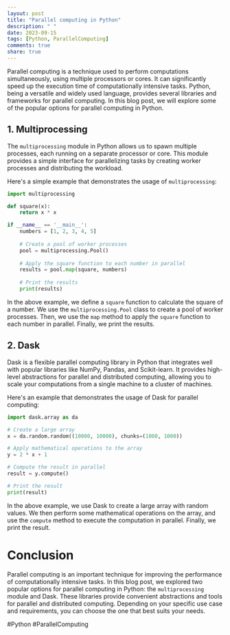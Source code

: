 ```yaml
---
layout: post
title: "Parallel computing in Python"
description: " "
date: 2023-09-15
tags: [Python, ParallelComputing]
comments: true
share: true
---
```


Parallel computing is a technique used to perform computations simultaneously, using multiple processors or cores. It can significantly speed up the execution time of computationally intensive tasks. Python, being a versatile and widely used language, provides several libraries and frameworks for parallel computing. In this blog post, we will explore some of the popular options for parallel computing in Python.

## 1. Multiprocessing

The `multiprocessing` module in Python allows us to spawn multiple processes, each running on a separate processor or core. This module provides a simple interface for parallelizing tasks by creating worker processes and distributing the workload.

Here's a simple example that demonstrates the usage of `multiprocessing`:

```python
import multiprocessing

def square(x):
    return x * x

if __name__ == '__main__':
    numbers = [1, 2, 3, 4, 5]
    
    # Create a pool of worker processes
    pool = multiprocessing.Pool()
    
    # Apply the square function to each number in parallel
    results = pool.map(square, numbers)
    
    # Print the results
    print(results)
```

In the above example, we define a `square` function to calculate the square of a number. We use the `multiprocessing.Pool` class to create a pool of worker processes. Then, we use the `map` method to apply the `square` function to each number in parallel. Finally, we print the results.

## 2. Dask

Dask is a flexible parallel computing library in Python that integrates well with popular libraries like NumPy, Pandas, and Scikit-learn. It provides high-level abstractions for parallel and distributed computing, allowing you to scale your computations from a single machine to a cluster of machines.

Here's an example that demonstrates the usage of Dask for parallel computing:

```python
import dask.array as da

# Create a large array
x = da.random.random((10000, 10000), chunks=(1000, 1000))

# Apply mathematical operations to the array
y = 2 * x + 1

# Compute the result in parallel
result = y.compute()

# Print the result
print(result)
```
In the above example, we use Dask to create a large array with random values. We then perform some mathematical operations on the array, and use the `compute` method to execute the computation in parallel. Finally, we print the result.

# Conclusion

Parallel computing is an important technique for improving the performance of computationally intensive tasks. In this blog post, we explored two popular options for parallel computing in Python: the `multiprocessing` module and Dask. These libraries provide convenient abstractions and tools for parallel and distributed computing. Depending on your specific use case and requirements, you can choose the one that best suits your needs.

#Python #ParallelComputing